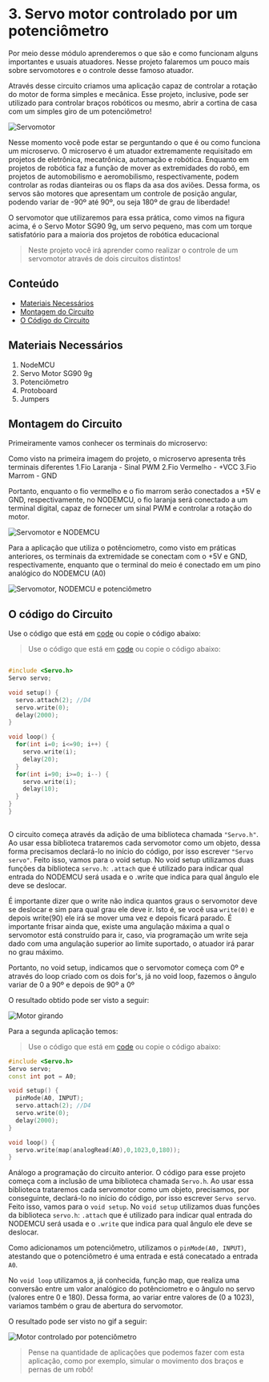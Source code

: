 # 3. Servo motor controlado por um potenciômetro

Por meio desse módulo aprenderemos o que são e como funcionam alguns importantes e usuais atuadores. Nesse projeto falaremos um pouco mais sobre servomotores e o controle desse famoso atuador.

 Através desse circuito criamos uma aplicação capaz de controlar a rotação do motor de forma simples e mecânica. Esse projeto, inclusive, pode ser utilizado para controlar braços robóticos ou mesmo, abrir a cortina de casa com um simples giro de um potenciômetro!

<!-- COLOCAR IMAGEM DO CHIP-->
![Servomotor](assets/servomotor.png)

Nesse momento você pode estar se perguntando o que é ou como funciona um microservo. O microservo é um atuador extremamente requisitado em projetos de eletrônica, mecatrônica, automação e robótica. Enquanto em projetos de robótica faz a função de mover as extremidades do robô, em projetos de automobilismo e aeromobilismo, respectivamente, podem controlar as rodas dianteiras ou os flaps da asa dos aviões. Dessa forma, os servos são motores que apresentam um controle de posição angular, podendo variar de -90º até 90º, ou seja 180º de grau de liberdade!

O servomotor que utilizaremos para essa prática, como vimos na figura acima, é o Servo Motor SG90 9g, um servo pequeno, mas com um torque satisfatório para a maioria dos projetos de robótica educacional

> Neste projeto você irá aprender como realizar o controle de um servomotor através de dois circuitos distintos!




## Conteúdo
- [Materiais Necessários](#materiais-necessários)
- [Montagem do Circuito](#montagem-do-circuito)
- [O Código do Circuito](#o-c&oacute;digo-do-circuito)

## Materiais Necessários
1. NodeMCU
2. Servo Motor SG90 9g
3. Potenciômetro
4. Protoboard
5. Jumpers

## Montagem do Circuito

Primeiramente vamos conhecer os terminais do microservo:


Como visto na primeira imagem do projeto, o microservo apresenta três terminais diferentes
1.Fio Laranja - Sinal PWM
2.Fio Vermelho - +VCC
3.Fio Marrom - GND

Portanto, enquanto o fio vermelho e o fio marrom serão conectados a +5V e GND, respectivamente, no NODEMCU, o fio laranja será conectado a um terminal digital, capaz de fornecer um sinal PWM e controlar a rotação do motor.

![Servomotor e NODEMCU](assets/circuito1.png)

Para a aplicação que utiliza o potênciometro,
como visto em práticas anteriores, os terminais da extremidade se conectam com o +5V e GND, respectivamente, enquanto que o terminal do meio é conectado em um pino analógico do NODEMCU (A0)

![Servomotor, NODEMCU e potenciômetro](assets/protoboard2.png)


## O código do Circuito

Use o código que está em [code](code/code.ino) ou copie o código abaixo:
>Use o código que está em [code](code/code.ino) ou copie o código abaixo:
 
```C++

#include <Servo.h>
Servo servo;

void setup() {
  servo.attach(2); //D4
  servo.write(0);
  delay(2000);
}

void loop() {
  for(int i=0; i<=90; i++) {
    servo.write(i);
    delay(20);
  }
  for(int i=90; i>=0; i--) {
    servo.write(i);
    delay(10);
  }
}
}
  
```

O circuito começa através da adição de uma biblioteca chamada ```"Servo.h"```. Ao usar essa biblioteca trataremos cada servomotor como um objeto, dessa forma precisamos declará-lo no início do código, por isso escrever ```"Servo servo"```. Feito isso, vamos para o void setup. No void setup utilizamos duas funções da biblioteca ```servo.h```: ```.attach``` que é utilizado para indicar qual entrada do NODEMCU será usada e o .write que indica para qual ângulo ele deve se deslocar. 

 É importante dizer que o write não indica quantos graus o servomotor deve se deslocar e sim para qual grau ele deve ir. Isto é, se você usa ```write(0)``` e depois write(90) ele irá se mover uma vez e depois ficará parado. É importante frisar ainda que, existe uma angulação máxima a qual o servomotor está construído para ir,  caso, via programação um write seja dado com uma angulação superior ao limite suportado, o atuador irá parar no grau máximo.
 
 Portanto, no void setup, indicamos que o servomotor começa com 0º e através do loop criado com os dois for's, já no void loop, fazemos o ângulo variar de 0 a 90º e depois de 90º a 0º
 
O resultado obtido pode ser visto a seguir:

![Motor girando](assets/circuito1.gif)

Para a segunda aplicação temos:
>Use o código que está em [code](code/code.ino) ou copie o código abaixo:
```C++
#include <Servo.h>
Servo servo;
const int pot = A0;

void setup() {
  pinMode(A0, INPUT);
  servo.attach(2); //D4
  servo.write(0);
  delay(2000);
}

void loop() {
  servo.write(map(analogRead(A0),0,1023,0,180));
}
```
Análogo a programação do circuito anterior. O código para esse projeto começa com a inclusão de uma biblioteca chamada ```Servo.h```. Ao usar essa biblioteca trataremos cada servomotor como um objeto, precisamos, por conseguinte, declará-lo no início do código, por isso escrever ```Servo servo```. Feito isso, vamos para o ```void setup```. No ```void setup``` utilizamos duas funções da biblioteca ```servo.h```: ```.attach``` que é utilizado para indicar qual entrada do NODEMCU será usada e o ```.write``` que indica para qual ângulo ele deve se deslocar. 

Como adicionamos um potenciômetro, utilizamos o ```pinMode(A0, INPUT)```, atestando que o potenciômetro é uma entrada e está conecatado a entrada ```A0```.

No ```void loop``` utilizamos a, já conhecida, função map, que realiza uma conversão entre um valor analógico do potênciometro e o ângulo no servo (valores entre 0 e 180). Dessa forma, ao variar entre valores de (0 a 1023), variamos também o grau de abertura do servomotor.

O resultado pode ser visto no gif a seguir:

![Motor controlado por potenciômetro](assets/circuito2.gif)

> Pense na quantidade de aplicações que podemos fazer com esta aplicação, como por exemplo, simular o movimento dos braços e pernas de um robô!
